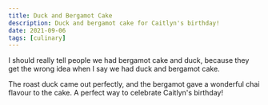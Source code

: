 ```yaml
---
title: Duck and Bergamot Cake
description: Duck and bergamot cake for Caitlyn's birthday!
date: 2021-09-06
tags: [culinary]
---
```

I should really tell people we had bergamot cake and duck, because they get the
wrong idea when I say we had duck and bergamot cake.

The roast duck came out perfectly, and the bergamot gave a wonderful chai
flavour to the cake. A perfect way to celebrate Caitlyn's birthday!
